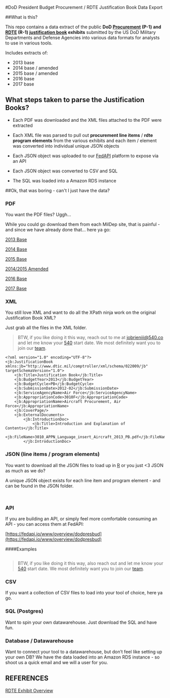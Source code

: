 #DoD President Budget Procurement / RDTE Justification Book Data Export

##What is this?

This repo contains a data extract of the public **DoD [Procurement](https://dap.dau.mil/acquipedia/Pages/ArticleDetails.aspx?aid=9be81897-aae7-4b76-8887-f9334c6d77af) (P-1) and [RDTE](https://dap.dau.mil/acquipedia/Pages/ArticleDetails.aspx?aid=e933639e-b773-4039-9a17-2eb20f44cf79) (R-1) [justification book](http://comptroller.defense.gov/BudgetMaterials.aspx) exhibits**  submitted by the US DoD Military Departments and Defense Agencies into various data formats for analysts to use in various tools.

Includes extracts of:
- 2013 base
- 2014 base / amended
- 2015 base / amended
- 2016 base
- 2017 base

## What steps taken to parse the Justification Books?

- Each PDF was downloaded and the XML files attached to the PDF were extracted

- Each XML file was parsed to pull out **procurement line items** / **rdte program elements** from the various exhibits and each item / element was converted into individual unique JSON objects

- Each JSON object was uploaded to our [FedAPI](https://fedapi.com) platform to expose via an API

- Each JSON object was converted to CSV and SQL

- The SQL was loaded into a Amazon RDS instance

##Ok, that was boring - can't I just have the data?

### PDF

You want the PDF files?  Uggh...

While you could go download them from each MilDep site,  that is painful - and since we have already done that… here ya go:

[2013 Base](https://github.com/540co/dod-2013-basebudget-justification-books)

[2014 Base](https://github.com/540co/dod-2014-basebudget-justification-books)

[2015 Base](https://github.com/540co/dod-2015-basebudget-justification-books)

[2014/2015 Amended](https://github.com/540co/dod-amended-budget-justification-books)

[2016 Base](https://github.com/540co/dod-2016-basebudget-justification-books)

[2017 Base](https://github.com/540co/dod-2017-basebudget-justification-books)


### XML

You still love XML and want to do all the XPath ninja work on the original Justification Book XML?  

Just grab all the files in the XML folder.  

> BTW, if you like doing it this way, reach out to me at jobrieniii@540.co and let me know your [540](https://540.co) start date.  We most definitely want you to join our [team](https://540.co/jobs.html).


```
<?xml version="1.0" encoding="UTF-8"?>
<jb:JustificationBook xmlns:jb="http://www.dtic.mil/comptroller/xml/schema/022009/jb" targetSchemaVersion="1.0">
    <jb:Title>Justification Book</jb:Title>
    <jb:BudgetYear>2013</jb:BudgetYear>
    <jb:BudgetCycle>PB</jb:BudgetCycle>
    <jb:SubmissionDate>2012-02</jb:SubmissionDate>
    <jb:ServiceAgencyName>Air Force</jb:ServiceAgencyName>
    <jb:AppropriationCode>3010F</jb:AppropriationCode>
    <jb:AppropriationName>Aircraft Procurement, Air Force</jb:AppropriationName>
    <jb:CoverPage/>
    <jb:ExternalDocuments>
        <jb:IntroductionDoc>
            <jb:Title>Introduction and Explanation of Contents</jb:Title>
            <jb:FileName>3010_APPN_Language_insert_Aircraft_2013_PB.pdf</jb:FileName>
        </jb:IntroductionDoc>
```


### JSON (line items / program elements)

You want to download all the JSON files to load up in [R](https://www.r-project.org/) or you just <3 JSON as much as we do?  

A unique JSON object exists for each line item and program element - and can be found in the JSON folder.


```

```

```

```


### API

If you are building an API, or simply feel more comfortable consuming an API - you can access them at FedAPI:

[https://fedapi.io/www/overview/dodpresbud](https://fedapi.io/www/overview/dodpresbud)

####Examples


```

```

> BTW, if you like doing it this way, also reach out and let me know your [540](https://540.co) start date.  We most definitely want you to join our [team](https://540.co/jobs.html).

### CSV

If you want a collection of CSV files to load into your tool of choice, here ya go.

### SQL (Postgres)

Want to spin your own datawarehouse.  Just download the SQL and have fun.

### Database / Datawarehouse

Want to connect your tool to a datawarehouse, but don’t feel like setting up your own DB?  We have the data loaded into an Amazon RDS instance - so shoot us a quick email and we will  a user for you.


## REFERENCES

[RDTE Exhibit Overview](http://acqnotes.com/acqnote/acquisitions/rdte-programs-budget-exhibit)
